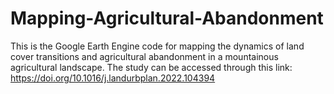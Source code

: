 # Mapping-Agricultural-Abandonment
This is the Google Earth Engine code for mapping the dynamics of land cover transitions and agricultural abandonment in a mountainous agricultural landscape. The study can be accessed through this link: https://doi.org/10.1016/j.landurbplan.2022.104394
